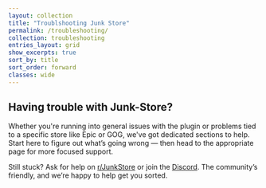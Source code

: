 ```yaml
---
layout: collection
title: "Troublshooting Junk Store"
permalink: /troubleshooting/
collection: troubleshooting
entries_layout: grid
show_excerpts: true
sort_by: title
sort_order: forward
classes: wide
---
```


## Having trouble with Junk-Store?

Whether you're running into general issues with the plugin or problems tied to a specific store like Epic or GOG, we've got dedicated sections to help. Start here to figure out what’s going wrong — then head to the appropriate page for more focused support.

Still stuck? Ask for help on [r/JunkStore](https://www.reddit.com/r/JunkStore/) or join the [Discord](https://discord.gg/6mRUhR6Teh). The community’s friendly, and we’re happy to help get you sorted.